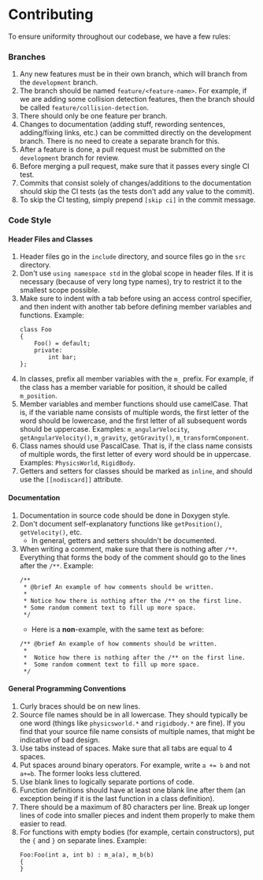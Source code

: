 # Contributing

To ensure uniformity throughout our codebase, we have a few rules:

### Branches
1. Any new features must be in their own branch, which will branch from the `development` branch.
2. The branch should be named `feature/<feature-name>`. For example, if we are adding some collision detection features, then the branch should be called `feature/collision-detection`.
3. There should only be one feature per branch.
4. Changes to documentation (adding stuff, rewording sentences, adding/fixing links, etc.) can be committed directly on the development branch. There is no need to create a separate branch for this.
5. After a feature is done, a pull request must be submitted on the `development` branch for review.
6. Before merging a pull request, make sure that it passes every single CI test.
7. Commits that consist solely of changes/additions to the documentation should skip the CI tests (as the tests don't add any value to the commit).
8. To skip the CI testing, simply prepend `[skip ci]` in the commit message.

### Code Style

#### Header Files and Classes 
1. Header files go in the `include` directory, and source files go in the `src` directory.
2. Don't use `using namespace std` in the global scope in header files. If it is necessary (because of very long type names), try to restrict it to the smallest scope possible.
3. Make sure to indent with a tab before using an access control specifier, and then indent with another tab before defining member variables and functions. Example:
    ```
    class Foo
    {
    	Foo() = default;
    	private:
    		int bar;
    };
    ```
4. In classes, prefix all member variables with the `m_` prefix. For example, if the class has a member variable for position, it should be called `m_position`.
5. Member variables and member functions should use camelCase. That is, if the variable name consists of multiple words, the first letter of the word should be lowercase, and the first letter of all subsequent words should be uppercase. Examples: `m_angularVelocity`, `getAngularVelocity()`, `m_gravity`, `getGravity()`, `m_transformComponent`.
6. Class names should use PascalCase. That is, if the class name consists of multiple words, the first letter of every word should be in uppercase. Examples: `PhysicsWorld`, `RigidBody`. 
7. Getters and setters for classes should be marked as `inline`, and should use the `[[nodiscard]]` attribute.

#### Documentation
1. Documentation in source code should be done in Doxygen style.
2. Don't document self-explanatory functions like `getPosition()`, `getVelocity()`, etc.
    - In general, getters and setters shouldn't be documented.
3. When writing a comment, make sure that there is nothing after `/**`. Everything that forms the body of the comment should go to the lines after the `/**`. Example:
    ```
    /**
     * @brief An example of how comments should be written.
     *
     * Notice how there is nothing after the /** on the first line.
     * Some random comment text to fill up more space.
     */
    ```
    - Here is a **non**-example, with the same text as before:
    ```
    /** @brief An example of how comments should be written.
     *
     *  Notice how there is nothing after the /** on the first line.
     *  Some random comment text to fill up more space.
     */
    ```

#### General Programming Conventions
1. Curly braces should be on new lines.
2. Source file names should be in all lowercase. They should typically be one word (things like `physicsworld.*` and `rigidbody.*` are fine). If you find that your source file name consists of multiple names, that might be indicative of bad design.
3. Use tabs instead of spaces. Make sure that all tabs are equal to 4 spaces.
4. Put spaces around binary operators. For example, write `a += b` and not `a+=b`. The former looks less cluttered.
5. Use blank lines to logically separate portions of code.
6. Function definitions should have at least one blank line after them (an exception being if it is the last function in a class definition).
8. There should be a maximum of 80 characters per line. Break up longer lines of code into smaller pieces and indent them properly to make them easier to read.
9. For functions with empty bodies (for example, certain constructors), put the `{` and `}` on separate lines. Example:
    ```
    Foo:Foo(int a, int b) : m_a(a), m_b(b)
    {
    }
    ```
